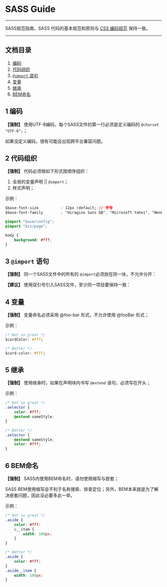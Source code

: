 # SASS Guide

---

SASS规范指南，SASS 代码的基本规范和原则与 [CSS 编码规范](https://github.com/duowan/fe-guide/blob/master/css-guide.md) 保持一致。

---

## 文档目录

1. [编码](#1-编码)
2. [代码组织](#2-代码组织)
3. [`@import` 语句](#3-import-语句)
4. [变量](#4-变量)
5. [继承](#5-继承)
6. [BEM命名](#6-BEM命名)

## 1 编码

**【强制】** 使用UTF-8编码，每个SASS文件的第一行必须是定义编码的 `@charset "UTF-8";`；

如果没定义编码，很有可能会出现跨平台兼容问题。


## 2 代码组织

**【强制】** 代码必须按如下形式按顺序组织：

1. 全局的变量声明 || `@import`；
2. 样式声明；

示例：

```css
$base-font-size          : 12px !default; // 字号
$base-font-family        : "Hiragino Sans GB", "Microsoft Yahei", "WenQuanYi Micro Hei", sans-serif !default; // 字体族

@import "base/config";
@import "biz/page";

body {
    background: #fff;
}
```

## 3 `@import` 语句

**【强制】** 同一个SASS文件中的所有的 `@import`必须放在同一块，不允许分开：

**【建议】** 使用双引号引入SASS文件，至少同一项目要保持一致：

## 4 变量

**【强制】** 变量命名必须采用 @foo-bar 形式，不允许使用 @fooBar 形式；

示例：

```css
/* Not so great */
$cardColor: #fff;

/* Better */
$card-color: #fff;
```

## 5 继承

**【强制】** 使用继承时，如果在声明块内书写 `@extend` 语句，必须写在开头；

示例：

```css
/* Not so great */
.selector {
    color: #fff;
    @extend sameStyle;
}

/* Better */
.selector {
    @extend sameStyle;
    color: #fff;
}
```

## 6 BEM命名

**【强制】** SASS内使用BEM命名时，请勿使用缩写与嵌套；

SASS BEM使用缩写会不利于名称搜索、排查定位；另外，BEM本来就是为了解决嵌套问题，因此没必要多此一举。

示例：

```css
/* Not so great */
.aside {
    color: #fff;
    &__item {
        width: 100px;
    }
}

/* Better */
.aside {
    color: #fff;
}
.aside__item {
    width: 100px;
}
```

